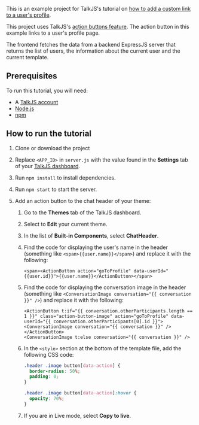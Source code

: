 This is an example project for TalkJS's tutorial on [how to add a custom link to a user's profile](https://talkjs.com/resources/how-to-make-a-clickable-link-to-a-users-profile/).

This project uses TalkJS's [action buttons feature](https://talkjs.com/docs/Features/Customizations/Action_Buttons_Links/). The action button in this example links to a user's profile page.

The frontend fetches the data from a backend ExpressJS server that returns the list of users, the information about the current user and the current template.

## Prerequisites

To run this tutorial, you will need:

- A [TalkJS account](https://talkjs.com/dashboard/login)
- [Node.js](https://nodejs.org/en)
- [npm](https://www.npmjs.com/)

## How to run the tutorial

1. Clone or download the project
2. Replace `<APP_ID>` in `server.js` with the value found in the **Settings** tab of your [TalkJS dashboard](https://talkjs.com/dashboard/login).
3. Run `npm install` to install dependencies.
4. Run `npm start` to start the server.
5. Add an action button to the chat header of your theme:

   1. Go to the **Themes** tab of the TalkJS dashboard.
   2. Select to **Edit** your current theme.
   3. In the list of **Built-in Components**, select **ChatHeader**.
   4. Find the code for displaying the user's name in the header (something like `<span>{{user.name}}</span>`) and replace it with the following:
      ```
      <span><ActionButton action="goToProfile" data-userId="{{user.id}}">{{user.name}}</ActionButton></span>
      ```
   5. Find the code for displaying the conversation image in the header (something like `<ConversationImage conversation="{{ conversation }}" />`) and replace it with the following:
      ```
      <ActionButton t:if="{{ conversation.otherParticipants.length == 1 }}" class="action-button-image" action="goToProfile" data-userId="{{ conversation.otherParticipants[0].id }}"><ConversationImage conversation="{{ conversation }}" /></ActionButton>
      <ConversationImage t:else conversation="{{ conversation }}" />
      ```
   6. In the `<style>` section at the bottom of the template file, add the following CSS code:

      ```css
      .header .image button[data-action] {
        border-radius: 50%;
        padding: 0;
      }

      .header .image button[data-action]:hover {
        opacity: 70%;
      }
      ```

   7. If you are in Live mode, select **Copy to live**.
